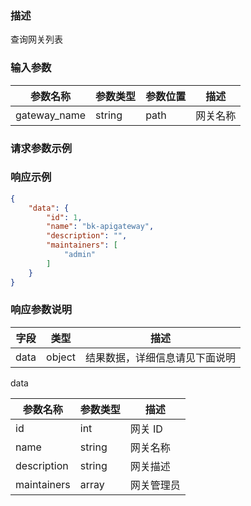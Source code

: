### 描述

查询网关列表

### 输入参数

| 参数名称 | 参数类型 | 参数位置 | 描述 |
| -------- | -------- | -------- | ---- |
| gateway_name | string | path| 网关名称 |

### 请求参数示例

### 响应示例

```json
{
    "data": {
        "id": 1,
        "name": "bk-apigateway",
        "description": "",
        "maintainers": [
            "admin"
        ]
    }
}
```

### 响应参数说明

| 字段    | 类型   | 描述                               |
| ------- | ------ | ---------------------------------- |
| data    | object | 结果数据，详细信息请见下面说明     |

data

| 参数名称    | 参数类型 | 描述       |
| ----------- | -------- | ---------- |
| id          | int      | 网关 ID     |
| name        | string   | 网关名称   |
| description | string   | 网关描述   |
| maintainers | array    | 网关管理员 |
